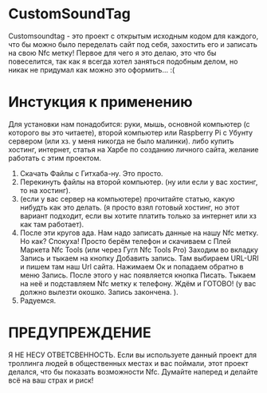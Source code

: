 # CustomSoundTag
Customsoundtag - это проект с открытым исходным кодом для каждого, что бы можно было переделать 
сайт под себя, захостить его и записать на свою Nfc метку! 
Первое для чего я это делаю, это что бы повеселится, 
так как я всегда хотел заняться подобным делом,
но никак не придумал как можно это оформить... :(
# Инстукция к применению
Для установки нам понадобится: руки, мышь, основной компьютер (с которого вы это читаете), второй компьютер или Raspberry Pi с Убунту сервером (или хз. у меня никогда не было малинки). либо купить хостинг, интернет, статья на Харбе по созданию личного сайта, желание работать с этим проектом. 
1. Скачать Файлы с Гитхаба-ну. Это просто. 
2. Перекинуть файлы на второй компьютер. (ну или если у вас хостинг, то на хостинг). 
3. (если у вас сервер на компьютере) прочитайте статью, какую нибудть как это делать. (я просто взял готовый хостинг, но этот вариант подходит, если вы хотите платить только за интернет или хз как там работает). 
4. После эти кругов ада. Нам надо записать данные на нашу Nfc метку. Но как? Спокуха! Просто берём телефон и скачиваем с Плей Маркета Nfc Tools (или через Гугл Nfc Tools Pro) Заходим во вкладку Запись и тыкаем на кнопку Добавить запись. Там выбираем URL-URI и пишем там наш Url сайта. 
Нажимаем Ок и попадаем обратно в меню Запись. После этого у нас появляется кнопка Писать. Тыкаем на неё и подставляем Nfc метку к телефону. Ждём и ГОТОВО! (у вас должно вылезти окошко. Запись закончена. ). 
5. Радуемся.

# ПРЕДУПРЕЖДЕНИЕ 
Я НЕ НЕСУ ОТВЕТСВЕННОСТЬ. Если вы используете данный проект для троллинга людей в общественных местах и вас поймали, этот проект делался, что бы показать возможности Nfc. Думайте наперед и делайте всё на ваш страх и риск!
